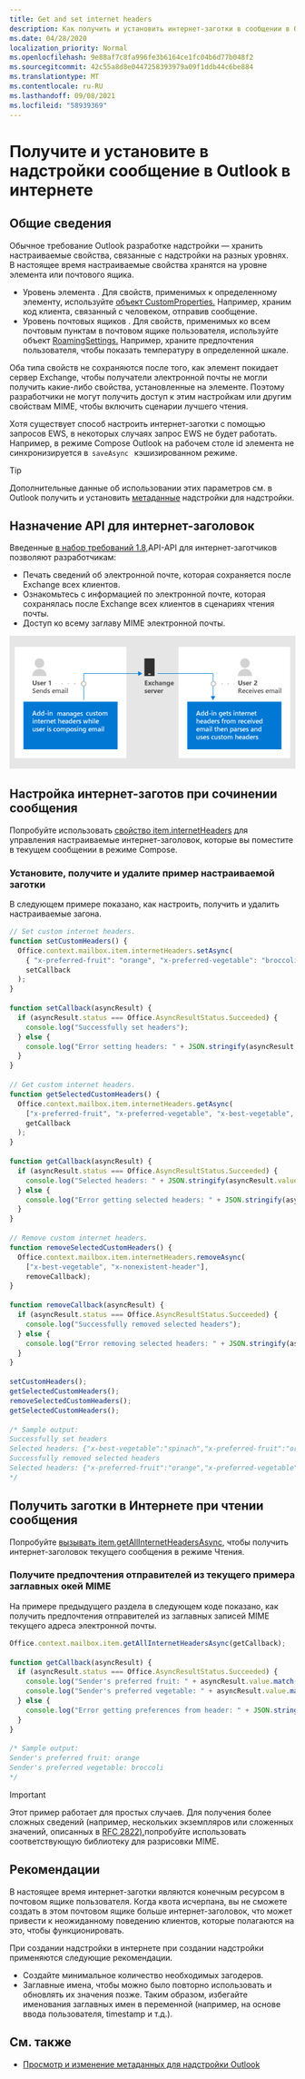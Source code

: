 ```yaml
---
title: Get and set internet headers
description: Как получить и установить интернет-заготки в сообщении в Outlook надстройки.
ms.date: 04/28/2020
localization_priority: Normal
ms.openlocfilehash: 9e88af7c8fa996fe3b6164ce1fc04b6d77b048f2
ms.sourcegitcommit: 42c55a8d8e0447258393979a09f1ddb44c6be884
ms.translationtype: MT
ms.contentlocale: ru-RU
ms.lasthandoff: 09/08/2021
ms.locfileid: "58939369"
---
```

# <a name="get-and-set-internet-headers-on-a-message-in-an-outlook-add-in"></a>Получите и установите в надстройки сообщение в Outlook в интернете

## <a name="background"></a>Общие сведения

Обычное требование Outlook разработке надстройки — хранить настраиваемые свойства, связанные с надстройки на разных уровнях. В настоящее время настраиваемые свойства хранятся на уровне элемента или почтового ящика.

- Уровень элемента . Для свойств, применимых к определенному элементу, используйте [объект CustomProperties.](/javascript/api/outlook/office.customproperties) Например, храним код клиента, связанный с человеком, отправив сообщение.
- Уровень почтовых ящиков . Для свойств, применимых ко всем почтовым пунктам в почтовом ящике пользователя, используйте объект [RoamingSettings.](/javascript/api/outlook/office.roamingsettings) Например, храните предпочтения пользователя, чтобы показать температуру в определенной шкале.

Оба типа свойств не сохраняются после того, как элемент покидает сервер Exchange, чтобы получатели электронной почты не могли получить какие-либо свойства, установленные на элементе. Поэтому разработчики не могут получить доступ к этим настройкам или другим свойствам MIME, чтобы включить сценарии лучшего чтения.

Хотя существует способ настроить интернет-заготки с помощью запросов EWS, в некоторых случаях запрос EWS не будет работать. Например, в режиме Compose Outlook на рабочем столе id элемента не синхронизируется в  `saveAsync`   кэшизированном режиме.

> [!TIP]
> Дополнительные данные об использовании этих параметров см. в Outlook получить и установить [метаданные](metadata-for-an-outlook-add-in.md) надстройки для надстройки.

## <a name="purpose-of-the-internet-headers-api"></a>Назначение API для интернет-заголовок

Введенные [в набор требований 1.8,](../reference/objectmodel/requirement-set-1.8/outlook-requirement-set-1.8.md)API-API для интернет-заготчиков позволяют разработчикам:

- Печать сведений об электронной почте, которая сохраняется после Exchange всех клиентов.
- Ознакомьтесь с информацией по электронной почте, которая сохранялась после Exchange всех клиентов в сценариях чтения почты.
- Доступ ко всему заглаву MIME электронной почты.

![Схема интернет-заготов. Текст. Пользователь 1 отправляет электронную почту. Надстройка управляет настраиваемой интернет-загонами, пока пользователь создает электронную почту. Пользователь 2 получает сообщение электронной почты. Надстройка получает интернет-заготки от полученной электронной почты, а затем разбирается и использует настраиваемые заглавные.](../images/outlook-internet-headers.png)

## <a name="set-internet-headers-while-composing-a-message"></a>Настройка интернет-заготов при сочинении сообщения

Попробуйте использовать [свойство item.internetHeaders](/javascript/api/outlook/office.messagecompose#internetHeaders) для управления настраиваемые интернет-заголовок, которые вы поместите в текущем сообщении в режиме Compose.

### <a name="set-get-and-remove-custom-headers-example"></a>Установите, получите и удалите пример настраиваемой заготки

В следующем примере показано, как настроить, получить и удалить настраиваемые загона.

```js
// Set custom internet headers.
function setCustomHeaders() {
  Office.context.mailbox.item.internetHeaders.setAsync(
    { "x-preferred-fruit": "orange", "x-preferred-vegetable": "broccoli", "x-best-vegetable": "spinach" },
    setCallback
  );
}

function setCallback(asyncResult) {
  if (asyncResult.status === Office.AsyncResultStatus.Succeeded) {
    console.log("Successfully set headers");
  } else {
    console.log("Error setting headers: " + JSON.stringify(asyncResult.error));
  }
}

// Get custom internet headers.
function getSelectedCustomHeaders() {
  Office.context.mailbox.item.internetHeaders.getAsync(
    ["x-preferred-fruit", "x-preferred-vegetable", "x-best-vegetable", "x-nonexistent-header"],
    getCallback
  );
}

function getCallback(asyncResult) {
  if (asyncResult.status === Office.AsyncResultStatus.Succeeded) {
    console.log("Selected headers: " + JSON.stringify(asyncResult.value));
  } else {
    console.log("Error getting selected headers: " + JSON.stringify(asyncResult.error));
  }
}

// Remove custom internet headers.
function removeSelectedCustomHeaders() {
  Office.context.mailbox.item.internetHeaders.removeAsync(
    ["x-best-vegetable", "x-nonexistent-header"],
    removeCallback);
}

function removeCallback(asyncResult) {
  if (asyncResult.status === Office.AsyncResultStatus.Succeeded) {
    console.log("Successfully removed selected headers");
  } else {
    console.log("Error removing selected headers: " + JSON.stringify(asyncResult.error));
  }
}

setCustomHeaders();
getSelectedCustomHeaders();
removeSelectedCustomHeaders();
getSelectedCustomHeaders();

/* Sample output:
Successfully set headers
Selected headers: {"x-best-vegetable":"spinach","x-preferred-fruit":"orange","x-preferred-vegetable":"broccoli"}
Successfully removed selected headers
Selected headers: {"x-preferred-fruit":"orange","x-preferred-vegetable":"broccoli"}
*/
```

## <a name="get-internet-headers-while-reading-a-message"></a>Получить заготки в Интернете при чтении сообщения

Попробуйте [вызывать item.getAllInternetHeadersAsync,](/javascript/api/outlook/office.messageread#getAllInternetHeadersAsync_options__callback_) чтобы получить интернет-заголовок текущего сообщения в режиме Чтения.

### <a name="get-sender-preferences-from-current-mime-headers-example"></a>Получите предпочтения отправителей из текущего примера заглавных окей MIME

На примере предыдущего раздела в следующем коде показано, как получить предпочтения отправителей из заглавных записей MIME текущего адреса электронной почты.

```js
Office.context.mailbox.item.getAllInternetHeadersAsync(getCallback);

function getCallback(asyncResult) {
  if (asyncResult.status === Office.AsyncResultStatus.Succeeded) {
    console.log("Sender's preferred fruit: " + asyncResult.value.match(/x-preferred-fruit:.*/gim)[0].slice(19));
    console.log("Sender's preferred vegetable: " + asyncResult.value.match(/x-preferred-vegetable:.*/gim)[0].slice(23));
  } else {
    console.log("Error getting preferences from header: " + JSON.stringify(asyncResult.error));
  }
}

/* Sample output:
Sender's preferred fruit: orange
Sender's preferred vegetable: broccoli
*/
```

> [!IMPORTANT]
> Этот пример работает для простых случаев. Для получения более сложных сведений (например, нескольких экземпляров или сложенных значений, описанных в [RFC 2822),](https://tools.ietf.org/html/rfc2822)попробуйте использовать соответствующую библиотеку для разрисовки MIME.

## <a name="recommended-practices"></a>Рекомендации

В настоящее время интернет-заготки являются конечным ресурсом в почтовом ящике пользователя. Когда квота исчерпана, вы не сможете создать в этом почтовом ящике больше интернет-заголовок, что может привести к неожиданному поведению клиентов, которые полагаются на это, чтобы функционировать.

При создании надстройки в интернете при создании надстройки применяются следующие рекомендации.

- Создайте минимальное количество необходимых загодеров.
- Заглавные имена, чтобы можно было повторно использовать и обновлять их значения позже. Таким образом, избегайте именования заглавных имен в переменной (например, на основе ввода пользователя, timestamp и т.д.).

## <a name="see-also"></a>См. также

- [Просмотр и изменение метаданных для надстройки Outlook](metadata-for-an-outlook-add-in.md)
